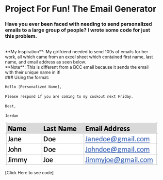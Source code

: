 # Project For Fun! The Email Generator
### Have you ever been faced with needing to send personalized emails to a large group of people? I wrote some code for just this problem. 
<br>
**My Inspiration**: My girlfriend needed to send 100s of emails for her work, all which came from an excel sheet which contained first name, last name, and email address as seen below.
<br>
**Note**: This is different from a BCC email because it sends the email with their unique name in it!
<br>
### Using the format:

````
Hello [Personalized Name],

Please respond if you are coming to my cookout next Friday. 

Best,

Jordan
````
<img src="images/list.png?raw=true"/>


[Click Here to see code]
